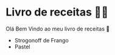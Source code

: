 # Livro de receitas :man_cook:

Olá Bem Vindo ao meu livro de receitas :wave:



- Strogonoff de Frango
- Pastel
